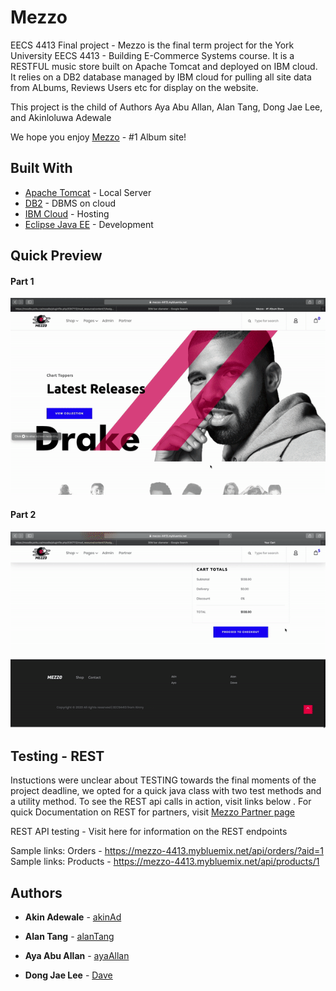 # Mezzo
EECS 4413 Final project -
Mezzo is the final term project for the York University EECS 4413 - Building E-Commerce Systems course. It is a RESTFUL music store built on Apache Tomcat and deployed on IBM cloud. It relies on a DB2 database managed by IBM cloud for pulling all site data from ALbums, Reviews Users etc for display on the website. 

This project is the child of Authors Aya Abu Allan, Alan Tang, Dong Jae Lee, and Akinloluwa Adewale

We hope you enjoy [Mezzo](https://mezzo-4413.mybluemix.net/) - #1 Album site!

## Built With

* [Apache Tomcat](http://tomcat.apache.org/) - Local Server 
* [DB2](https://www.ibm.com/cloud/db2-on-cloud/) - DBMS on cloud
* [IBM Cloud](https://www.ibm.com/cloud) - Hosting 
* [Eclipse Java EE](https://www.apachefriends.org/index.html) - Development

## Quick Preview
#### Part 1
![](Demo_2.gif)
#### Part 2
![](Demo_2b.gif)

## Testing - REST 
Instuctions were unclear about TESTING towards the final moments of the project deadline, we opted for a quick java class with two test methods and a utility method. To see the REST api calls in action, visit links below . For quick Documentation on REST for partners, visit [Mezzo Partner page](http://mezzo-4413.mybluemix.net/howToRest.jsp)

REST API testing - Visit here for information on the REST endpoints

Sample links: Orders - https://mezzo-4413.mybluemix.net/api/orders/?aid=1
Sample links: Products - https://mezzo-4413.mybluemix.net/api/products/1 


 
 ## Authors
* **Akin Adewale** - [akinAd](https://github.com/ayaAllan)

* **Alan Tang**  - [alanTang](https://github.com/domainabusers)

* **Aya Abu Allan**  - [ayaAllan](https://github.com/ayaAllan)

* **Dong Jae Lee**  - [Dave](https://github.com/cima369)
